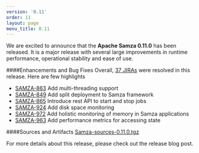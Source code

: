 ```yaml
---
version: '0.11'
order: 11
layout: page
menu_title: 0.11
---
```

<!--
   Licensed to the Apache Software Foundation (ASF) under one or more
   contributor license agreements.  See the NOTICE file distributed with
   this work for additional information regarding copyright ownership.
   The ASF licenses this file to You under the Apache License, Version 2.0
   (the "License"); you may not use this file except in compliance with
   the License.  You may obtain a copy of the License at

       http://www.apache.org/licenses/LICENSE-2.0

   Unless required by applicable law or agreed to in writing, software
   distributed under the License is distributed on an "AS IS" BASIS,
   WITHOUT WARRANTIES OR CONDITIONS OF ANY KIND, either express or implied.
   See the License for the specific language governing permissions and
   limitations under the License.
-->

We are excited to announce that the **Apache Samza 0.11.0** has been released. It is a major release with several large improvements in runtime performance, operational stability and ease of use.

####Enhancements and Bug Fixes
Overall, [37 JIRAs](https://issues.apache.org/jira/browse/SAMZA-1010?jql=project%20%3D%20SAMZA%20AND%20status%20%3D%20Resolved%20AND%20fixVersion%20in%20(0.11%2C%200.11.0)) were resolved in this release. Here are few highlights

- [SAMZA-863](https://issues.apache.org/jira/browse/SAMZA-863) Add multi-threading support
- [SAMZA-849](https://issues.apache.org/jira/browse/SAMZA-849) Add split deployment to Samza framework
- [SAMZA-865](https://issues.apache.org/jira/browse/SAMZA-865) Introduce rest API to start and stop jobs
- [SAMZA-924](https://issues.apache.org/jira/browse/SAMZA-924) Add disk space monitoring
- [SAMZA-972](https://issues.apache.org/jira/browse/SAMZA-972) Add holistic monitoring of memory in Samza applications
- [SAMZA-963](https://issues.apache.org/jira/browse/SAMZA-963) Add performance metrics for accessing state

####Sources and Artifacts
[Samza-sources-0.11.0.tgz](http://www.apache.org/dyn/closer.cgi/samza/0.11.0)

For more details about this release, please check out the release blog post.